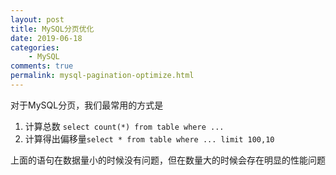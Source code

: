 ```yaml
---
layout: post
title: MySQL分页优化
date: 2019-06-18
categories:
    - MySQL
comments: true
permalink: mysql-pagination-optimize.html
---
```


对于MySQL分页，我们最常用的方式是

1. 计算总数 `select count(*) from table where ...`
2. 计算得出偏移量`select * from table where ... limit 100,10`

上面的语句在数据量小的时候没有问题，但在数量大的时候会存在明显的性能问题

